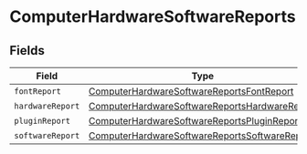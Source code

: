# ComputerHardwareSoftwareReports


## Fields

| Field                                                                                                                 | Type                                                                                                                  | Required                                                                                                              | Description                                                                                                           |
| --------------------------------------------------------------------------------------------------------------------- | --------------------------------------------------------------------------------------------------------------------- | --------------------------------------------------------------------------------------------------------------------- | --------------------------------------------------------------------------------------------------------------------- |
| `fontReport`                                                                                                          | [ComputerHardwareSoftwareReportsFontReport](../../models/shared/computerhardwaresoftwarereportsfontreport.md)         | :heavy_minus_sign:                                                                                                    | N/A                                                                                                                   |
| `hardwareReport`                                                                                                      | [ComputerHardwareSoftwareReportsHardwareReport](../../models/shared/computerhardwaresoftwarereportshardwarereport.md) | :heavy_minus_sign:                                                                                                    | N/A                                                                                                                   |
| `pluginReport`                                                                                                        | [ComputerHardwareSoftwareReportsPluginReport](../../models/shared/computerhardwaresoftwarereportspluginreport.md)     | :heavy_minus_sign:                                                                                                    | N/A                                                                                                                   |
| `softwareReport`                                                                                                      | [ComputerHardwareSoftwareReportsSoftwareReport](../../models/shared/computerhardwaresoftwarereportssoftwarereport.md) | :heavy_minus_sign:                                                                                                    | N/A                                                                                                                   |